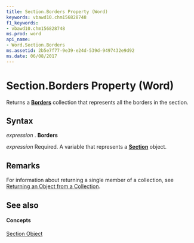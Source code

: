 ```yaml
---
title: Section.Borders Property (Word)
keywords: vbawd10.chm156828748
f1_keywords:
- vbawd10.chm156828748
ms.prod: word
api_name:
- Word.Section.Borders
ms.assetid: 2b5e7f77-9e39-e24d-539d-9497432e9d92
ms.date: 06/08/2017
---
```



# Section.Borders Property (Word)

Returns a  **[Borders](Word.borders.md)** collection that represents all the borders in the section.


## Syntax

 _expression_ . **Borders**

 _expression_ Required. A variable that represents a **[Section](Word.Section.md)** object.


## Remarks

For information about returning a single member of a collection, see [Returning an Object from a Collection](http://msdn.microsoft.com/library/28f76384-f495-9640-a7c8-10ada3fac727%28Office.15%29.aspx).


## See also


#### Concepts


[Section Object](Word.Section.md)

